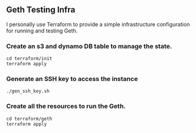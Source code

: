 ## Geth Testing Infra

I personally use Terraform to provide a simple infrastructure configuration for running and testing Geth.

### Create an s3 and dynamo DB table to manage the state.

```
cd terraform/init
terraform apply
```

### Generate an SSH key to access the instance

```
./gen_ssh_key.sh
```

### Create all the resources to run the Geth.

```
cd terraform/geth
terraform apply
```
